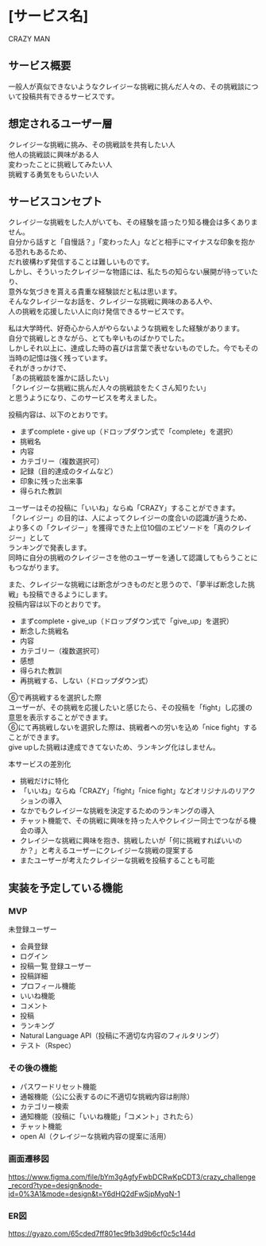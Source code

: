 # [サービス名]
CRAZY MAN

## サービス概要
一般人が真似できないようなクレイジーな挑戦に挑んだ人々の、その挑戦談について投稿共有できるサービスです。

## 想定されるユーザー層
クレイジーな挑戦に挑み、その挑戦談を共有したい人  
他人の挑戦談に興味がある人  
変わったことに挑戦してみたい人  
挑戦する勇気をもらいたい人  

## サービスコンセプト
クレイジーな挑戦をした人がいても、その経験を語ったり知る機会は多くありません。  
自分から話すと「自慢話？」「変わった人」などと相手にマイナスな印象を抱かる恐れもあるため、  
だれ彼構わず発信することは難しいものです。  
しかし、そういったクレイジーな物語には、私たちの知らない展開が待っていたり、  
意外な気づきを貰える貴重な経験談だと私は思います。  
そんなクレイジーなお話を、クレイジーな挑戦に興味のある人や、  
人の挑戦を応援したい人に向け発信できるサービスです。  

私は大学時代、好奇心から人がやらないような挑戦をした経験があります。  
自分で挑戦しときながら、とても辛いものばかりでした。  
しかしそれ以上に、達成した時の喜びは言葉で表せないものでした。今でもその当時の記憶は強く残っています。  
それがきっかけで、  
「あの挑戦談を誰かに話したい」  
「クレイジーな挑戦に挑んだ人々の挑戦談をたくさん知りたい」  
と思うようになり、このサービスを考えました。  

投稿内容は、以下のとおりです。  
* まずcomplete・give up（ドロップダウン式で「complete」を選択）
* 挑戦名
* 内容
* カテゴリー（複数選択可）
* 記録（目的達成のタイムなど）
* 印象に残った出来事
* 得られた教訓

ユーザーはその投稿に「いいね」ならぬ「CRAZY」することができます。  
「クレイジー」の目的は、人によってクレイジーの度合いの認識が違うため、  
より多くの「クレイジー」を獲得できた上位10個のエピソードを「真のクレイジー」として  
ランキングで発表します。  
同時に自分の挑戦のクレイジーさを他のユーザーを通して認識してもらうことにもつながります。

また、クレイジーな挑戦には断念がつきものだと思うので、「夢半ば断念した挑戦」も投稿できるようにします。  
投稿内容は以下のとおりです。
* まずcomplete・give_up（ドロップダウン式で「give_up」を選択）
* 断念した挑戦名
* 内容
* カテゴリー（複数選択可）
* 感想
* 得られた教訓
* 再挑戦する、しない（ドロップダウン式）

⑥で再挑戦するを選択した際  
ユーザーが、その挑戦を応援したいと感じたら、その投稿を「fight」し応援の意思を表示することができます。  
⑥にて再挑戦しないを選択した際は、挑戦者への労いを込め「nice fight」することができます。  
give upした挑戦は達成できてないため、ランキング化はしません。  

本サービスの差別化
* 挑戦だけに特化
* 「いいね」ならぬ「CRAZY」「fight」「nice fight」などオリジナルのリアクションの導入
* なかでもクレイジーな挑戦を決定するためのランキングの導入
* チャット機能で、その挑戦に興味を持った人やクレイジー同士でつながる機会の導入
* クレイジーな挑戦に興味を抱き、挑戦したいが「何に挑戦すればいいのか？」と考えるユーザーにクレイジーな挑戦の提案する　　
* またユーザーが考えたクレイジーな挑戦を投稿することも可能

## 実装を予定している機能
### MVP
未登録ユーザー
* 会員登録
* ログイン
* 投稿一覧
登録ユーザー
* 投稿詳細
* プロフィール機能
* いいね機能
* コメント
* 投稿
* ランキング
* Natural Language API（投稿に不適切な内容のフィルタリング）
* テスト（Rspec）

### その後の機能
* パスワードリセット機能
* 通報機能（公に公表するのに不適切な挑戦内容は削除）
* カテゴリー検索
* 通知機能（投稿に「いいね機能」「コメント」されたら）
* チャット機能
* open AI（クレイジーな挑戦内容の提案に活用）

### 画面遷移図
https://www.figma.com/file/bYm3gAgfyFwbDCRwKpCDT3/crazy_challenge_record?type=design&node-id=0%3A1&mode=design&t=Y6dHQ2dFwSjpMyqN-1

### ER図
https://gyazo.com/65cded7ff801ec9fb3d9b6cf0c5c144d